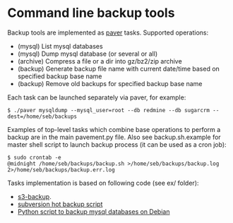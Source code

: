 Command line backup tools
============================================

Backup tools are implemented as [paver](https://github.com/paver/paver) tasks.
Supported operations:
* (mysql) List mysql databases
* (mysql) Dump mysql database (or several or all)
* (archive) Compress a file or a dir into gz/bz2/zip archive
* (backup) Generate backup file name with current date/time based on specified backup base name
* (backup) Remove old backups for specified backup base name

Each task can be launched separately via paver, for example:

    $ ./paver mysqldump --mysql_user=root --db redmine --db sugarcrm --dest=/home/seb/backups

Examples of top-level tasks which combine base operations to perform a backup are in the main pavement.py file.
Also see backup.sh.example for master shell script to launch backup process (it can be used as a cron job):

    $ sudo crontab -e
    @midnight /home/seb/backups/backup.sh >/home/seb/backups/backup.log 2>/home/seb/backups/backup.err.log

Tasks implementation is based on following code (see ex/ folder):
* [s3-backup](https://github.com/echamberlain/s3-backup).
* [subversion hot backup script](http://svn.apache.org/repos/asf/subversion/trunk/tools/backup/hot-backup.py.in)
* [Python script to backup mysql databases on Debian](http://codepoets.co.uk/2010/python-script-to-backup-mysql-databases-on-debian/)
